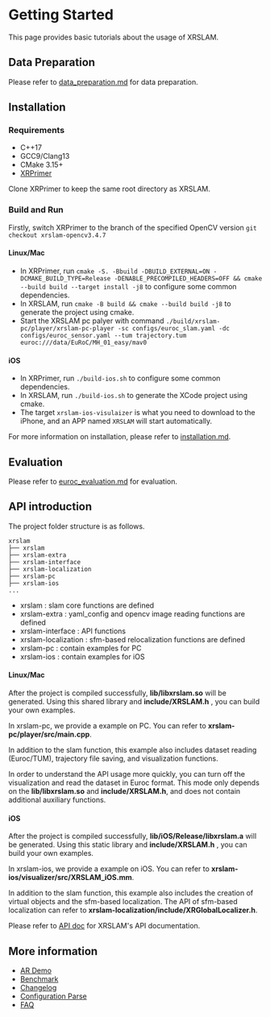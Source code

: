 # Getting Started

This page provides basic tutorials about the usage of XRSLAM.

## Data Preparation

Please refer to [data_preparation.md](./dataset_preparation.md) for data preparation.

## Installation

### Requirements

* C++17
* GCC9/Clang13
* CMake 3.15+
* [XRPrimer](https://github.com/openxrlab/xrprimer)

Clone XRPrimer to keep the same root directory as XRSLAM.

### Build and Run

Firstly, switch XRPrimer to the branch of the specified OpenCV version `git checkout xrslam-opencv3.4.7`

#### Linux/Mac

- In XRPrimer, run `cmake -S. -Bbuild -DBUILD_EXTERNAL=ON -DCMAKE_BUILD_TYPE=Release -DENABLE_PRECOMPILED_HEADERS=OFF && cmake --build build --target install -j8` to configure some common dependencies.
- In XRSLAM, run `cmake -B build && cmake --build build -j8` to generate the project using cmake.
- Start the XRSLAM pc palyer  with command  `./build/xrslam-pc/player/xrslam-pc-player -sc configs/euroc_slam.yaml -dc configs/euroc_sensor.yaml --tum trajectory.tum euroc:///data/EuRoC/MH_01_easy/mav0`

#### iOS

- In XRPrimer, run `./build-ios.sh` to configure some common dependencies.
- In XRSLAM, run `./build-ios.sh` to generate the XCode project using cmake.
- The target `xrslam-ios-visulaizer` is what you need to download to the iPhone, and an APP named `XRSLAM` will start automatically. 

For more information on installation, please refer to [installation.md](./installation.md).

## Evaluation

Please refer to [euroc_evaluation.md](./tutorials/euroc_evaluation.md) for evaluation.

## API introduction

The project folder structure  is as follows.

```
xrslam
├── xrslam
├── xrslam-extra
├── xrslam-interface
├── xrslam-localization
├── xrslam-pc
├── xrslam-ios
...
```

+ xrslam : slam core functions are defined
+ xrslam-extra :  yaml_config and opencv image reading functions are defined
+ xrslam-interface : API functions
+ xrslam-localization : sfm-based relocalization functions are defined
+ xrslam-pc : contain examples for PC
+ xrslam-ios : contain examples for iOS

#### Linux/Mac

After the project is compiled successfully,  **lib/libxrslam.so**  will be generated. Using this shared library and **include/XRSLAM.h** , you can build your own examples.

In xrslam-pc, we provide a  example on PC. You can refer to **xrslam-pc/player/src/main.cpp**.

In addition to the slam function, this example also includes dataset reading (Euroc/TUM), trajectory file saving, and visualization functions.

In order to understand the API usage more quickly, you can turn off the visualization and read the dataset in Euroc format. This mode only depends on the **lib/libxrslam.so** and **include/XRSLAM.h**, and does not contain additional auxiliary functions.

#### iOS

After the project is compiled successfully,  **lib/iOS/Release/libxrslam.a**  will be generated. Using this static library and **include/XRSLAM.h** , you can build your own examples.

In xrslam-ios, we provide a example on iOS. You can refer to **xrslam-ios/visualizer/src/XRSLAM_iOS.mm**.

In addition to the slam function, this example also includes the creation of virtual objects and the sfm-based localization. The API of sfm-based localization can refer to **xrslam-localization/include/XRGlobalLocalizer.h**.

Please refer to [API doc](https://xrslam.readthedocs.io/en/latest/cpp_api/index.html) for XRSLAM's API documentation.

## More information

* [AR Demo](./tutorials/app_intro.md)
* [Benchmark](./benchmark.md)
* [Changelog](./changelog.md)
* [Configuration Parse](./config_parse.md)
* [FAQ](./faq.md)
